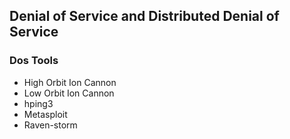 ## Denial of Service and Distributed Denial of Service
### Dos Tools
+ High Orbit Ion Cannon
+ Low Orbit Ion Cannon
+ hping3
+ Metasploit
+ Raven-storm

